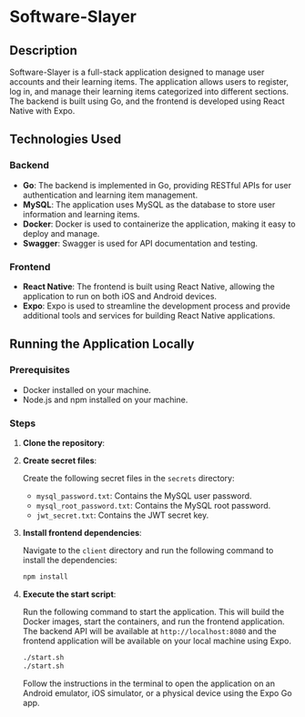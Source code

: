 # Software-Slayer

## Description

Software-Slayer is a full-stack application designed to manage user accounts and their learning items. The application allows users to register, log in, and manage their learning items categorized into different sections. The backend is built using Go, and the frontend is developed using React Native with Expo.

## Technologies Used

### Backend

- **Go**: The backend is implemented in Go, providing RESTful APIs for user authentication and learning item management.
- **MySQL**: The application uses MySQL as the database to store user information and learning items.
- **Docker**: Docker is used to containerize the application, making it easy to deploy and manage.
- **Swagger**: Swagger is used for API documentation and testing.

### Frontend

- **React Native**: The frontend is built using React Native, allowing the application to run on both iOS and Android devices.
- **Expo**: Expo is used to streamline the development process and provide additional tools and services for building React Native applications.

## Running the Application Locally

### Prerequisites

- Docker installed on your machine.
- Node.js and npm installed on your machine.

### Steps

1. **Clone the repository**:

2. **Create secret files**:

   Create the following secret files in the `secrets` directory:

   - `mysql_password.txt`: Contains the MySQL user password.
   - `mysql_root_password.txt`: Contains the MySQL root password.
   - `jwt_secret.txt`: Contains the JWT secret key.

3. **Install frontend dependencies**:

   Navigate to the `client` directory and run the following command to install the dependencies:

   ```sh
   npm install
   ```

4. **Execute the start script**:

   Run the following command to start the application. This will build the Docker images, start the containers, and run the frontend application. The backend API will be available at `http://localhost:8080` and the frontend application will be available on your local machine using Expo.

   ```sh
   ./start.sh
   ./start.sh
   ```

   Follow the instructions in the terminal to open the application on an Android emulator, iOS simulator, or a physical device using the Expo Go app.
